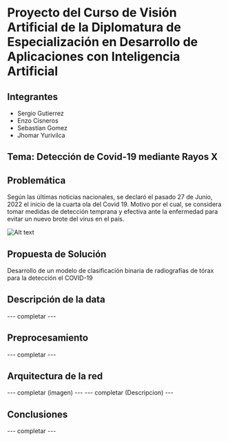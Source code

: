 # Proyecto del Curso de Visión Artificial de la Diplomatura de Especialización en Desarrollo de Aplicaciones con Inteligencia Artificial

## Integrantes
- Sergio Gutierrez
- Enzo Cisneros
- Sebastian Gomez
- Jhomar Yurivilca

## **Tema:** Detección de Covid-19 mediante Rayos X

## Problemática
Según las últimas noticias nacionales, se declaró el pasado 27 de Junio, 2022 el inicio de la cuarta ola del Covid 19. Motivo por el cual, se considera tomar medidas de detección temprana y efectiva ante la enfermedad para evitar un nuevo brote del virus en el país.

![Alt text](https://drive.google.com/drive/my-drive/imagen1.png)

## Propuesta de Solución
Desarrollo de un modelo de clasificación binaria de radiografías de tórax para la detección el COVID-19

## Descripción de la data
--- completar ---

## Preprocesamiento
--- completar ---

## Arquitectura de la red
--- completar (imagen) ---
--- completar (Descripcion) ---

## Conclusiones
--- completar ---


